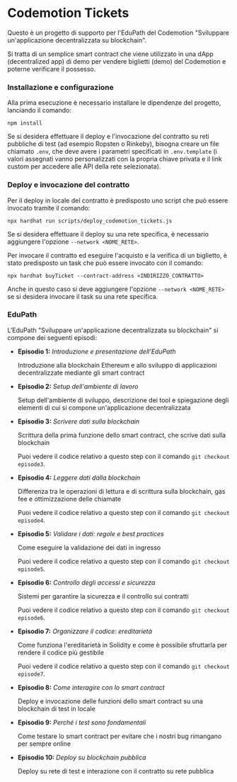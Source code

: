 # Codemotion Tickets

Questo è un progetto di supporto per l'EduPath del Codemotion "Sviluppare un'applicazione decentralizzata su blockchain".

Si tratta di un semplice smart contract che viene utilizzato in una dApp (decentralized app) di demo per vendere biglietti (demo) del Codemotion e poterne verificare il possesso.

### Installazione e configurazione

Alla prima esecuzione è necessario installare le dipendenze del progetto, lanciando il comando:

```npm install```

Se si desidera effettuare il deploy e l'invocazione del contratto su reti pubbliche di test (ad esempio Ropsten o Rinkeby), bisogna creare un file chiamato `.env`, che deve avere i parametri specificati in `.env.template` (i valori assegnati vanno personalizzati con la propria chiave privata e il link custom per accedere alle API della rete selezionata).

### Deploy e invocazione del contratto

Per il deploy in locale del contratto è predisposto uno script che può essere invocato tramite il comando:

```npx hardhat run scripts/deploy_codemotion_tickets.js```

Se si desidera effettuare il deploy su una rete specifica, è necessario aggiungere l'opzione `--network <NOME_RETE>`.

Per invocare il contratto ed eseguire l'acquisto e la verifica di un biglietto, è stato predisposto un task che può essere invocato con il comando:

```npx hardhat buyTicket --contract-address <INDIRIZZO_CONTRATTO>```

Anche in questo caso si deve aggiungere l'opzione `--network <NOME_RETE>` se si desidera invocare il task su una rete specifica.

### EduPath

L'EduPath "Sviluppare un'applicazione decentralizzata su blockchain" si compone dei seguenti episodi:

* **Episodio 1:** *Introduzione e presentazione dell'EduPath*

    Introduzione alla blockchain Ethereum e allo sviluppo di applicazioni decentralizzate mediante gli smart contract

* **Episodio 2:** *Setup dell'ambiente di lavoro*

    Setup dell'ambiente di sviluppo, descrizione dei tool e spiegazione degli elementi di cui si compone un'applicazione decentralizzata

* **Episodio 3:** *Scrivere dati sulla blockchain*

    Scrittura della prima funzione dello smart contract, che scrive dati sulla blockchain
    
    Puoi vedere il codice relativo a questo step con il comando `git checkout episode3`.

* **Episodio 4:** *Leggere dati dalla blockchain*

    Differenza tra le operazioni di lettura e di scrittura sulla blockchain, gas fee e ottimizzazione delle chiamate
    
    Puoi vedere il codice relativo a questo step con il comando `git checkout episode4`.

* **Episodio 5:** *Validare i dati: regole e best practices*

    Come eseguire la validazione dei dati in ingresso
    
    Puoi vedere il codice relativo a questo step con il comando `git checkout episode5`.

* **Episodio 6:** *Controllo degli accessi e sicurezza*

    Sistemi per garantire la sicurezza e il controllo sui contratti
    
    Puoi vedere il codice relativo a questo step con il comando `git checkout episode6`.

* **Episodio 7:** *Organizzare il codice: ereditarietà*

    Come funziona l'ereditarietà in Solidity e come è possibile sfruttarla per rendere il codice più gestibile
    
    Puoi vedere il codice relativo a questo step con il comando `git checkout episode7`.

* **Episodio 8:** *Come interagire con lo smart contract*

    Deploy e invocazione delle funzioni dello smart contract su una blockchain di test in locale
    
* **Episodio 9:** *Perché i test sono fondamentali*

    Come testare lo smart contract per evitare che i nostri bug rimangano per sempre online

* **Episodio 10:** *Deploy su blockchain pubblica*

    Deploy su rete di test e interazione con il contratto su rete pubblica
